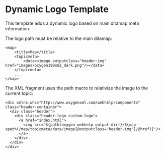 # Dynamic Logo Template
This template adds a dynamic logo based on main ditamap meta information.

The logo path must be relative to the main ditamap:
```
<map>
    <title>Map</title>
    <topicmeta>
        <data><image outputclass="header-img" href="images/oxygen190x62_dark.png"/></data>
    </topicmeta>
    ...
</map>
```

The XML fragment uses the path macro to relativize the image to the current topic:
```
<div xmlns:whc="http://www.oxygenxml.com/webhelp/components" class="header-container">
  <div class="header">
    <div class="header-logo custom-logo">
      <a href="index.html">
        <img src="${path(oxygen-webhelp-output-dir)}/${map-xpath(/map/topicmeta/data/image[@outputclass='header-img']/@href)}"/>
      </a>
    </div>
  </div>
</div>

```
